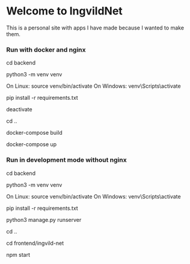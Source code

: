 # Welcome to IngvildNet

This is a personal site with apps I have made because I wanted to make them.

### Run with docker and nginx

cd backend

python3 -m venv venv

On Linux: source venv/bin/activate
On Windows: venv\Scripts\activate

pip install -r requirements.txt

deactivate

cd ..

docker-compose build

docker-compose up

### Run in development mode without nginx

cd backend

python3 -m venv venv

On Linux: source venv/bin/activate
On Windows: venv\Scripts\activate

pip install -r requirements.txt

python3 manage.py runserver

cd ..

cd frontend/ingvild-net

npm start
